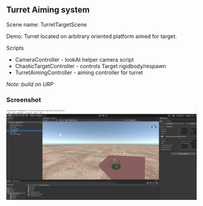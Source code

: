 ## Turret Aiming system

Scene name: TurretTargetScene

Demo: Turret located on arbitrary oriented platform aimed for target.

Scripts
* CameraController - lookAt helper camera script
* ChaoticTargetController - controls Target rigidbody/respawn
* TurretAimingController - aiming controller for turret

_Note: build on URP_

### Screenshot

![](doc-images/screenshot.png)

